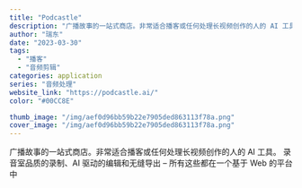 ```yaml
---
title: "Podcastle"
description: "广播故事的一站式商店。非常适合播客或任何处理长视频创作的人的 AI 工具。 录音室品质的录制、AI 驱动的编辑和无缝导出"
author: "瑞东"
date: "2023-03-30"
tags:
  - "播客"
  - "音频剪辑"
categories: application
series: "音频处理"
website_link: "https://podcastle.ai/"
color: "#00CC8E"

thumb_image: "/img/aef0d96bb59b22e7905ded863113f78a.png"
cover_image: "/img/aef0d96bb59b22e7905ded863113f78a.png"
---
```


广播故事的一站式商店。非常适合播客或任何处理长视频创作的人的 AI 工具。 录音室品质的录制、AI 驱动的编辑和无缝导出 – 所有这些都在一个基于 Web 的平台中